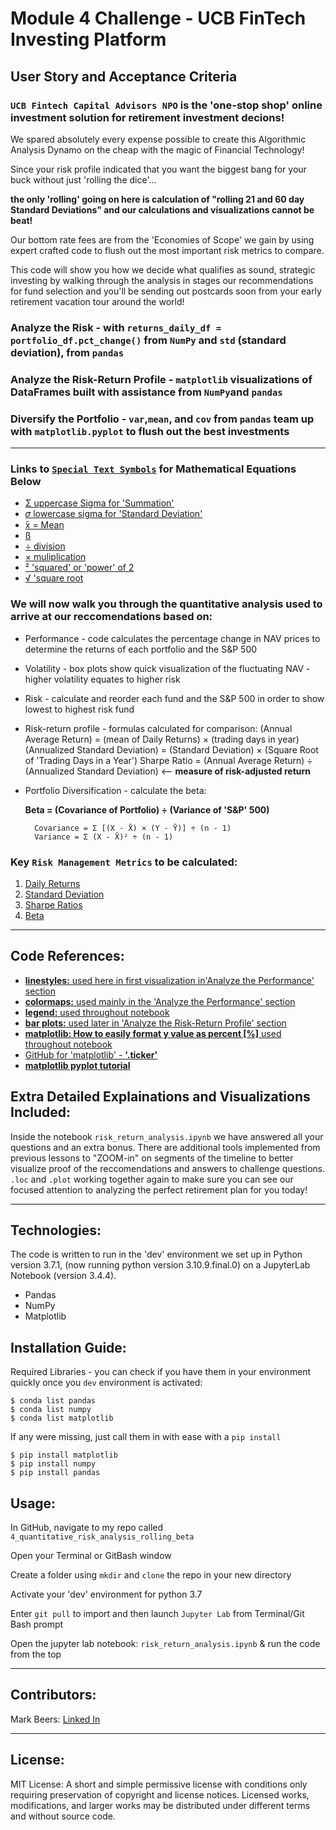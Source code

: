 
# Module 4 Challenge - UCB FinTech Investing Platform

## User Story and Acceptance Criteria

### `UCB Fintech Capital Advisors NPO` is the 'one-stop shop' online investment solution for retirement investment decions! 

We spared absolutely every expense possible to create this Algorithmic Analysis Dynamo on the cheap with the magic of Financial Technology! 

Since your risk profile indicated that you want the biggest bang for your buck without just 'rolling the dice'...

**the only 'rolling' going on here is calculation of "rolling 21 and 60 day Standard Deviations" and our calculations and visualizations cannot be beat!**

Our bottom rate fees are from the 'Economies of Scope' we gain by using expert crafted code to flush out the most important risk metrics to compare.  

This code will show you how we decide what qualifies as sound, strategic investing by walking through the analysis in stages  our recommendations for fund selection and you'll be sending out postcards soon from your early retirement vacation tour around the world! 

   ### Analyze the Risk - with `returns_daily_df = portfolio_df.pct_change()` from `NumPy` and `std` (standard deviation), from `pandas`
   ### Analyze the Risk-Return Profile - `matplotlib` visualizations of DataFrames built with assistance from `NumPy`and `pandas`
   ### Diversify the Portfolio - `var`,`mean`, and `cov` from `pandas` team up with `matplotlib.pyplot` to flush out the best investments

---
 
### Links to [`Special Text Symbols`](https://symbolsdb.com/text-symbols) for Mathematical Equations Below

+ [Σ uppercase Sigma for 'Summation'](https://usefulshortcuts.com/alt-codes/greek-alt-codes.php) 
+ [𝜎 lowercase sigma for 'Standard Deviation'](https://symbolsdb.com/standard-deviation-symbol)
+ [̄x = Mean](https://symbolsdb.com/mean-symbol)
+ [ß](https://www.freecodecamp.org/news/alt-codes-special-characters-keyboard-symbols-windows-list/)
+ [÷ division](https://www.alt-codes.net///)
+ [× muliplication](https://usefulshortcuts.com/alt-codes/maths-alt-codes.php)
+ [² 'squared' or 'power' of 2](https://theasciicode.com.ar/ascii-table-characters.pdf)
+ [√ 'square root](https://superuser.com/questions/345543/what-is-the-ascii-altnumber-for-the-square-root-symbol-%E2%88%9A-in-windows)     

### We will now walk you through the quantitative analysis used to arrive at our reccomendations based on: 

+ Performance - code calculates the percentage change in NAV prices to determine the returns of each portfolio and the S&P 500

+ Volatility - box plots show quick visualization of the fluctuating NAV - higher volatility equates to higher risk

+ Risk - calculate and reorder each fund and the S&P 500 in order to show lowest to highest risk fund

+ Risk-return profile - formulas calculated for comparison: 
        (Annual Average Return) = (mean of Daily Returns) × (trading days in year)
        (Annualized Standard Deviation) = (Standard Deviation) × (Square Root of 'Trading Days in a Year')
        Sharpe Ratio = (Annual Average Return) ÷ (Annualized Standard Deviation) <-- **measure of risk-adjusted return**

+ Portfolio Diversification - calculate the beta:  

    **Beta = (Covariance of Portfolio) ÷ (Variance of 'S&P' 500)**

        Covariance = Σ [(X - X̄) × (Y - Ȳ)] ÷ (n - 1)
        Variance = Σ (X - X̄)² ÷ (n - 1)
       
### Key `Risk Management Metrics` to be calculated: 

1) [Daily Returns](https://towardsdatascience.com/calculate-and-plot-s-p-500-daily-returns-2ce359e014d6)
2) [Standard Deviation](https://www.investopedia.com/terms/s/standarddeviation.asp)
3) [Sharpe Ratios](https://en.wikipedia.org/wiki/Sharpe_ratio)
4) [Beta](https://en.wikipedia.org/wiki/Beta_(finance))

---

## Code References: 

+ [**linestyles:**   used here in first visualization in'Analyze the Performance' section](https://matplotlib.org/stable/gallery/lines_bars_and_markers/linestyles.html) 
+ [**colormaps:**   used mainly in the 'Analyze the Performance' section](https://matplotlib.org/stable/gallery/color/colormap_reference.html)
+ [**legend:**   used throughout notebook](https://matplotlib.org/stable/api/_as_gen/matplotlib.axes.Axes.legend.html)
+ [**bar plots:**   used later in 'Analyze the Risk-Return Profile' section](https://matplotlib.org/stable/api/_as_gen/matplotlib.pyplot.figure.html)
+ [**matplotlib: How to easily format y value as percent [%]**   used throughout notebook](https://techoverflow.net/2022/01/30/matplotlib-how-to-easily-format-y-value-as-percent/)
+ [GitHub for 'matplotlib' - **'.ticker'**](https://github.com/matplotlib/matplotlib/blob/v3.7.1/lib/matplotlib/ticker.py#L1476-L1583)
+ [**matplotlib pyplot tutorial**](https://matplotlib.org/stable/tutorials/introductory/pyplot.html)


## Extra Detailed Explainations and Visualizations Included:

Inside the notebook `risk_return_analysis.ipynb` we have answered all your questions and an extra bonus.  There are additional tools implemented from previous lessons to "ZOOM-in" on segments of the timeline to better visualize proof of the reccomendations and answers to challenge questions.  
`.loc` and `.plot` working together again to make sure you can see our focused attention to analyzing the perfect retirement plan for you today! 

---
## Technologies:

The code is written to run in the 'dev' environment we set up in Python version 3.7.1, (now running python version 3.10.9.final.0) on a JupyterLab Notebook (version 3.4.4).

+ Pandas
+ NumPy
+ Matplotlib


## Installation Guide:

Required Libraries - you can check if you have them in your environment quickly once you `dev` environment is activated:

    $ conda list pandas
    $ conda list numpy
    $ conda list matplotlib
    
If any were missing, just call them in with ease with a `pip install`

    $ pip install matplotlib
    $ pip install numpy
    $ pip install pandas
    
## Usage: 

In GitHub, navigate to my repo called `4_quantitative_risk_analysis_rolling_beta`

Open your Terminal or GitBash window

Create a folder using `mkdir` and `clone` the repo in your new directory

Activate your 'dev' environment for python 3.7

Enter `git pull` to import and then launch `Jupyter Lab` from Terminal/Git Bash prompt

Open the jupyter lab notebook: `risk_return_analysis.ipynb` & run the code from the top

---

## Contributors:

Mark Beers: 
[Linked In](https://www.linkedin.com/in/markwbeers/)

---

## License:

MIT License: A short and simple permissive license with conditions only requiring preservation of copyright and license notices. Licensed works, modifications, and larger works may be distributed under different terms and without source code.
